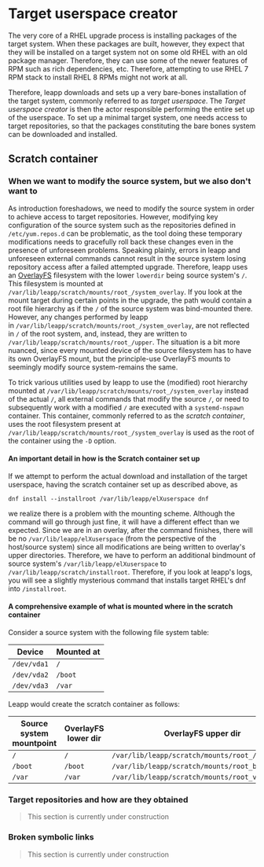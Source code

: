 # Target userspace creator
The very core of a RHEL upgrade process is installing packages of the target
system. When these packages are built, however, they expect that they will
be installed on a target system not on some old RHEL with an old package
manager. Therefore, they can use some of the newer features of RPM such as rich
dependencies, etc. Therefore, attempting to use RHEL 7 RPM stack to install RHEL 8
RPMs might not work at all.

Therefore, leapp downloads and sets up a very bare-bones installation of the target
system, commonly referred to as _target userspace_. The _Target userspace creator_ is
then the actor responsible performing the entire set up of the userspace. To set up
a minimal target system, one needs access to target repositories, so that the packages
constituting the bare bones system can be downloaded and installed.

## Scratch container
### When we want to modify the source system, but we also don't want to

As introduction foreshadows, we need to modify the source system in order to
achieve access to target repositories. However, modifying key configuration
of the source system such as the repositories defined in `/etc/yum.repos.d`
can be problematic, as the tool doing these temporary modifications needs to
gracefully roll back these changes even in the presence of unforeseen problems.
Speaking plainly, errors in leapp and unforeseen external commands cannot result
in the source system losing repository access after a failed attempted upgrade.
Therefore, leapp uses an [OverlayFS](https://www.kernel.org/doc/html/latest/filesystems/overlayfs.html)
filesystem with the lower `lowerdir` being source system's `/`. This filesystem
is mounted at `/var/lib/leapp/scratch/mounts/root_/system_overlay`.
If you look at the mount target during certain points in the upgrade,
the path would contain a root file hierarchy as if the `/` of the source system was bind-mounted there.
However, any changes performed by leapp in `/var/lib/leapp/scratch/mounts/root_/system_overlay`,
are not reflected in `/` of the root system, and, instead, they
are written to `/var/lib/leapp/scratch/mounts/root_/upper`. The situation is a
bit more nuanced, since every mounted device of the source filesystem has to
have its own OverlayFS mount, but the principle-use OverlayFS mounts to seemingly
modify source system-remains the same.

To trick various utilities used by leapp to use the (modified) root hierarchy mounted at
`/var/lib/leapp/scratch/mounts/root_/system_overlay` instead of the actual `/`, all external
commands that modify the source `/`, or need to subsequently work with a modified `/` are
executed with a `systemd-nspawn` container. This container, commonly referred to as the _scratch container_,
uses the root filesystem present at `/var/lib/leapp/scratch/mounts/root_/system_overlay`
is used as the root of the container using
the `-D` option.

#### An important detail in how is the Scratch container set up
If we attempt to perform the actual download and installation of the target userspace,
having the scratch container set up as described above, as
```
dnf install --installroot /var/lib/leapp/elXuserspace dnf
```
we realize there is a problem with the mounting scheme.
Although the command will go through just fine, it will have a
different effect than we expected. Since we are in an overlay, after the command
finishes, there will be no `/var/lib/leapp/elXuserspace` (from the perspective of the host/source system)
since all modifications
are being written to overlay's upper directories. Therefore, we have to perform an
additional bindmount of source system's `/var/lib/leapp/elXuserspace`
to `/var/lib/leapp/scratch/installroot`. Therefore, if you look at leapp's logs, you will see a slightly
mysterious command that installs target RHEL's dnf into `/installroot`.

#### A comprehensive example of what is mounted where in the scratch container
Consider a source system with the following file system table:

| Device      | Mounted at |
|--------     |--------    |
| `/dev/vda1` | `/`        |
| `/dev/vda2` | `/boot`    |
| `/dev/vda3` | `/var`     |

Leapp would create the scratch container as follows:

| Source system mountpoint | OverlayFS lower dir | OverlayFS upper dir                             | OverlayFS work dir                             |
|--------------------------|---------------------|---------------------                            |--------------------                            |
| `/`                      | `/`                 | `/var/lib/leapp/scratch/mounts/root_/upper`     | `/var/lib/leapp/scratch/mounts/root_/work`     |
| `/boot`                  | `/boot`             | `/var/lib/leapp/scratch/mounts/root_boot/upper` | `/var/lib/leapp/scratch/mounts/root_boot/work` |
| `/var`                   | `/var`              | `/var/lib/leapp/scratch/mounts/root_var/upper`  | `/var/lib/leapp/scratch/mounts/root_var/work`  |

### Target repositories and how are they obtained
> This section is currently under construction

### Broken symbolic links
> This section is currently under construction
